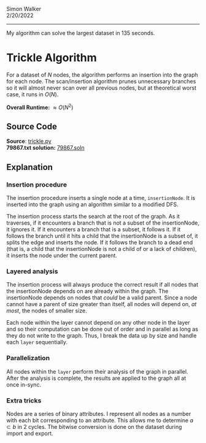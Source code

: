 Simon Walker  
2/20/2022

---

My algorithm can solve the largest dataset in 135 seconds.

# Trickle Algorithm

For a dataset of $N$ nodes, the algorithm performs an insertion into the graph for each node.
The scan/insertion algorithm prunes unnecessary branches so it will almost never scan over all
previous nodes, but at theoretical worst case, it runs in $O(N)$.

**Overall Runtime:**  $\approx O(N^2)$

## Source Code

**Source**: [trickle.py](research/trickle.py)  
**79867.txt solution:** [79867.soln](data/solutions/trickle_threads/79867.soln)

## Explanation

### Insertion procedure

The insertion procedure inserts a single node at a time, `insertionNode`.
It is inserted into the graph using an algorithm similar to a modified DFS.  

The insertion process starts the search at the root of the graph. As it traverses, if
it encounters a branch that is not a subset of the insertionNode, it ignores it.
If it encounters a branch that is a subset, it follows it. If it follows the branch
until it hits a child that the insertionNode is a subset of, it splits the edge
and inserts the node. If it follows the branch to a dead end (that is, a child that the
insertionNode is not a child of or a lack of children),
it inserts the node under the current parent.

### Layered analysis

The insertion process will always produce the correct result if all nodes that the insertionNode
depends on are already within the graph. The insertionNode depends on nodes that *could* be a valid
parent. Since a node cannot have a parent of size greater than itself, all nodes will depend on, *at most*,
the nodes of smaller size.

Each node within the layer cannot depend on any other node in the layer and so their
computation can be done out of order and in parallel as long as they do not write to the graph.
Thus, I break the data up by size and handle each `layer` sequentially.

### Parallelization

All nodes within the `layer` perform their analysis of the graph in parallel.
After the analysis is complete, the results are applied to the graph all at once
in-sync.

### Extra tricks

Nodes are a series of binary attributes. I represent all nodes as a number with each bit corresponding
to an attribute. This allows me to determine $a \subset b$ in 2 cycles. The bitwise conversion
is done on the dataset during import and export.